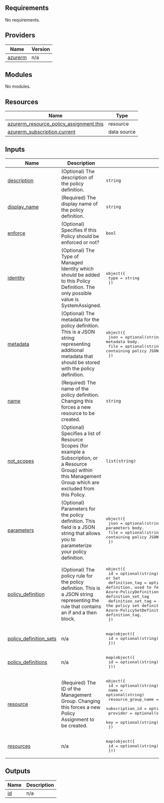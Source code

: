 <!-- BEGIN_TF_DOCS -->
## Requirements

No requirements.

## Providers

| Name | Version |
|------|---------|
| <a name="provider_azurerm"></a> [azurerm](#provider\_azurerm) | n/a |

## Modules

No modules.

## Resources

| Name | Type |
|------|------|
| [azurerm_resource_policy_assignment.this](https://registry.terraform.io/providers/hashicorp/azurerm/latest/docs/resources/resource_policy_assignment) | resource |
| [azurerm_subscription.current](https://registry.terraform.io/providers/hashicorp/azurerm/latest/docs/data-sources/subscription) | data source |

## Inputs

| Name | Description | Type | Default | Required |
|------|-------------|------|---------|:--------:|
| <a name="input_description"></a> [description](#input\_description) | (Optional) The description of the policy definition. | `string` | `null` | no |
| <a name="input_display_name"></a> [display\_name](#input\_display\_name) | (Required) The display name of the policy definition. | `string` | n/a | yes |
| <a name="input_enforce"></a> [enforce](#input\_enforce) | (Optional) Specifies if this Policy should be enforced or not? | `bool` | `null` | no |
| <a name="input_identity"></a> [identity](#input\_identity) | (Optional) The Type of Managed Identity which should be added to this Policy Definition. The only possible value is SystemAssigned. | <pre>object({<br>    type = string<br>  })</pre> | `null` | no |
| <a name="input_metadata"></a> [metadata](#input\_metadata) | (Optional) The metadata for the policy definition. This is a JSON string representing additional metadata that should be stored with the policy definition. | <pre>object({<br>    json = optional(string) # JSON string denoting the metadata body.<br>    file = optional(string) # Relative path of the file containing policy JSON stored as UTF-8<br>  })</pre> | `null` | no |
| <a name="input_name"></a> [name](#input\_name) | (Required) The name of the policy definition. Changing this forces a new resource to be created. | `string` | n/a | yes |
| <a name="input_not_scopes"></a> [not\_scopes](#input\_not\_scopes) | (Optional) Specifies a list of Resource Scopes (for example a Subscription, or a Resource Group) within this Management Group which are excluded from this Policy. | `list(string)` | `null` | no |
| <a name="input_parameters"></a> [parameters](#input\_parameters) | (Optional) Parameters for the policy definition. This field is a JSON string that allows you to parameterize your policy definition. | <pre>object({<br>    json = optional(string) # JSON string denoting the parameters body.<br>    file = optional(string) # Relative path of the file containing policy JSON stored as UTF-8<br>  })</pre> | `null` | no |
| <a name="input_policy_definition"></a> [policy\_definition](#input\_policy\_definition) | (Optional) The policy rule for the policy definition. This is a JSON string representing the rule that contains an if and a then block. | <pre>object({<br>    id                 = optional(string) # Resource ID of the Policy or Set <br>    definition_tag     = optional(string) # Tag of the policy definition, used to fetch ID from the output of module Azure-PolicyDefinition.Cannot be used in combination with definition_set_tag<br>    definition_set_tag = optional(string) # Tag of the policy set definition, used to fetch ID from the output of module Azure-PolicySetDefinition. Cannot be used in combination with definition_tag.<br>  })</pre> | `null` | no |
| <a name="input_policy_definition_sets"></a> [policy\_definition\_sets](#input\_policy\_definition\_sets) | n/a | <pre>map(object({<br>    id = optional(string)<br>  }))</pre> | `{}` | no |
| <a name="input_policy_definitions"></a> [policy\_definitions](#input\_policy\_definitions) | n/a | <pre>map(object({<br>    id = optional(string)<br>  }))</pre> | `{}` | no |
| <a name="input_resource"></a> [resource](#input\_resource) | (Required) The ID of the Management Group. Changing this forces a new Policy Assignment to be created. | <pre>object({<br>    id                  = optional(string)<br>    name                = optional(string)<br>    resource_group_name = optional(string)<br>    subscription_id     = optional(string)<br>    provider            = optional(string)<br>    key                 = optional(string)<br>  })</pre> | n/a | yes |
| <a name="input_resources"></a> [resources](#input\_resources) | n/a | <pre>map(object({<br>    id = optional(string)<br>  }))</pre> | `null` | no |

## Outputs

| Name | Description |
|------|-------------|
| <a name="output_id"></a> [id](#output\_id) | n/a |
<!-- END_TF_DOCS -->
